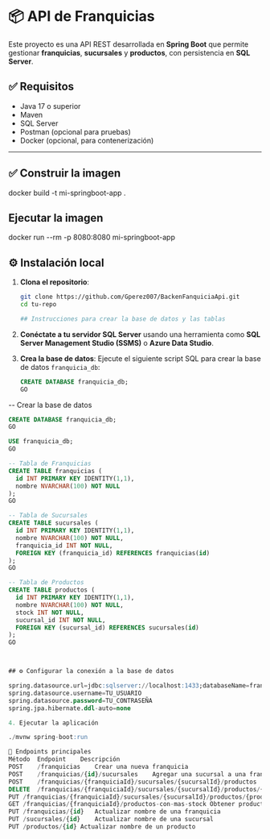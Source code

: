 # 📦 API de Franquicias

Este proyecto es una API REST desarrollada en **Spring Boot** que permite gestionar **franquicias**, **sucursales** y **productos**, con persistencia en **SQL Server**.

## ✅ Requisitos

- Java 17 o superior
- Maven
- SQL Server
- Postman (opcional para pruebas)
- Docker (opcional, para contenerización)

---
## ✅ Construir la imagen

docker build -t mi-springboot-app .

## Ejecutar la imagen

docker run --rm -p 8080:8080 mi-springboot-app

## ⚙️ Instalación local

1. **Clona el repositorio**:
   ```bash
   git clone https://github.com/Gperez007/BackenFanquiciaApi.git
   cd tu-repo

   ## Instrucciones para crear la base de datos y las tablas

1. **Conéctate a tu servidor SQL Server** usando una herramienta como **SQL Server Management Studio (SSMS)** o **Azure Data Studio**.

2. **Crea la base de datos**:
   Ejecute el siguiente script SQL para crear la base de datos `franquicia_db`:

   ```sql
   CREATE DATABASE franquicia_db;
   GO

*--* Crear la base de datos
  ```sql
CREATE DATABASE franquicia_db;
GO

USE franquicia_db;
GO

-- Tabla de Franquicias
CREATE TABLE franquicias (
    id INT PRIMARY KEY IDENTITY(1,1),
    nombre NVARCHAR(100) NOT NULL
);
GO

-- Tabla de Sucursales
CREATE TABLE sucursales (
    id INT PRIMARY KEY IDENTITY(1,1),
    nombre NVARCHAR(100) NOT NULL,
    franquicia_id INT NOT NULL,
    FOREIGN KEY (franquicia_id) REFERENCES franquicias(id)
);
GO

-- Tabla de Productos
CREATE TABLE productos (
    id INT PRIMARY KEY IDENTITY(1,1),
    nombre NVARCHAR(100) NOT NULL,
    stock INT NOT NULL,
    sucursal_id INT NOT NULL,
    FOREIGN KEY (sucursal_id) REFERENCES sucursales(id)
);
GO



## ⚙️ Configurar la conexión a la base de datos

spring.datasource.url=jdbc:sqlserver://localhost:1433;databaseName=franquicia_db
spring.datasource.username=TU_USUARIO
spring.datasource.password=TU_CONTRASEÑA
spring.jpa.hibernate.ddl-auto=none

4. Ejecutar la aplicación

./mvnw spring-boot:run

📌 Endpoints principales
Método	Endpoint	Descripción
POST	/franquicias	Crear una nueva franquicia
POST	/franquicias/{id}/sucursales	Agregar una sucursal a una franquicia
POST	/franquicias/{franquiciaId}/sucursales/{sucursalId}/productos	Agregar producto a sucursal
DELETE	/franquicias/{franquiciaId}/sucursales/{sucursalId}/productos/{productoId}	Eliminar un producto
PUT	/franquicias/{franquiciaId}/sucursales/{sucursalId}/productos/{productoId}/stock	Modificar stock de un producto
GET	/franquicias/{franquiciaId}/productos-con-mas-stock	Obtener productos con más stock por sucursal
PUT	/franquicias/{id}	Actualizar nombre de una franquicia
PUT	/sucursales/{id}	Actualizar nombre de una sucursal
PUT	/productos/{id}	Actualizar nombre de un producto
